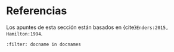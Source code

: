 # Referencias

Los apuntes de esta sección están basados en {cite}`Enders:2015, Hamilton:1994`.


```{bibliography}
:filter: docname in docnames
```
